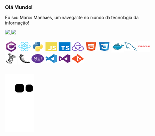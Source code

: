 ### Olá Mundo! ###
 
Eu sou Marco Manhães, um navegante no mundo da tecnologia da informação!

<div style="display: inline_block" >
  <a href="https://github.com/marcomanhaes">
    <img height="150em" src="https://github-readme-stats.vercel.app/api?username=marcomanhaes&count_private=true&include_all_commits=true&show_icons=true&theme=tokyonight&hide_border=false&show_owner=true"/>
 <img height="150em" src="https://github-readme-stats.vercel.app/api/top-langs/?username=marcomanhaes&theme=tokyonight&hide_border=false&&layout=compact"/>   
  </a>
</div>

<div style="display: inline_block"><br>
 <img align="center" title="C#" alt="C#" height="36" width="40" src="https://raw.githubusercontent.com/devicons/devicon/master/icons/csharp/csharp-original.svg">
 <img align="center" title="React"alt="React" height="36" width="40" src="https://raw.githubusercontent.com/devicons/devicon/master/icons/react/react-original.svg">
 <img align="center" title="Python" alt="Python" height="40" width="40" src="https://raw.githubusercontent.com/devicons/devicon/master/icons/python/python-original.svg">
 <img align="center" title="JavaScript" alt="JavaScript" height="30" width="40" src="https://raw.githubusercontent.com/devicons/devicon/master/icons/javascript/javascript-plain.svg">
 <img align="center" title="TypeScript" alt="TypeScript" height="30" width="40" src="https://raw.githubusercontent.com/devicons/devicon/master/icons/typescript/typescript-plain.svg">
 <img align="center" title="Redux" alt="Redux" height="30" width="40" src="https://raw.githubusercontent.com/devicons/devicon/master/icons/redux/redux-original.svg">
 <img align="center" title="HTML5" alt="HTML5" height="30" width="40" src="https://raw.githubusercontent.com/devicons/devicon/master/icons/html5/html5-original.svg">
 <img align="center" title="CSS3" alt="CSS3" height="30" width="40" src="https://raw.githubusercontent.com/devicons/devicon/master/icons/css3/css3-original.svg">
 <img align="center" title="Docker" alt="Docker" height="40" width="40" src="https://raw.githubusercontent.com/devicons/devicon/master/icons/docker/docker-original.svg">
 <img align="center" title="Mysql" alt="Mysql" height="30" width="40" src="https://raw.githubusercontent.com/devicons/devicon/master/icons/mysql/mysql-original.svg">
 <img align="center" title="Oracle" alt="Oracle" height="36" width="40" src="https://raw.githubusercontent.com/devicons/devicon/master/icons/oracle/oracle-original.svg">
 <img align="center" title="SqlServer" alt="SqlServer" height="40" width="40" src="https://raw.githubusercontent.com/devicons/devicon/master/icons/microsoftsqlserver/microsoftsqlserver-plain.svg">
 <img align="center" title="Flask" alt="Flask" height="40" width="40" src="https://raw.githubusercontent.com/devicons/devicon/master/icons/flask/flask-original.svg">
<!-- <img align="center" alt="nodejs" height="30" width="40" src="https://cdn.worldvectorlogo.com/logos/nodejs-icon.svg">-->
 <img align="center" title=".NetCore" alt=".NetCore" height="30" width="40" src="https://raw.githubusercontent.com/devicons/devicon/master/icons/dotnetcore/dotnetcore-original.svg">
 <img align="center" title="VsCode" alt="VsCode" height="30" width="40" src="https://raw.githubusercontent.com/devicons/devicon/master/icons/vscode/vscode-original.svg">
 <img align="center" title="VisualStudio" alt="VisualStudio" height="30" width="40" src="https://raw.githubusercontent.com/devicons/devicon/master/icons/visualstudio/visualstudio-plain.svg">
 <img align="center" title="git" alt="git" height="30" width="40" src="https://raw.githubusercontent.com/devicons/devicon/master/icons/git/git-original.svg">
 
 </div>
 

  ##
 
<div> 
 
  ![Snake animation](https://github.com/rafaballerini/rafaballerini/blob/output/github-contribution-grid-snake.svg)

</div>
